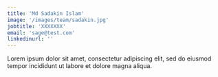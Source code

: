 ```yaml
---
title: 'Md Sadakin Islam'
image: '/images/team/sadakin.jpg'
jobtitle: 'XXXXXXX'
email: 'sage@test.com'
linkedinurl: ''
---
```


Lorem ipsum dolor sit amet, consectetur adipiscing elit, sed do eiusmod tempor incididunt ut labore et dolore magna aliqua. 

